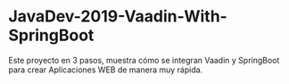 # JavaDev-2019-Vaadin-With-SpringBoot
Este proyecto en 3 pasos, muestra cómo se integran Vaadin y SpringBoot para crear Aplicaciones WEB de manera muy rápida.
